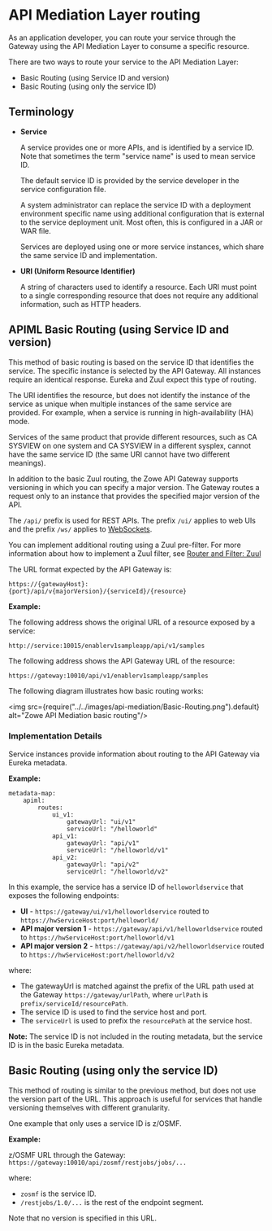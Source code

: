 # API Mediation Layer routing

As an application developer, you can route your service through the Gateway using the API Mediation Layer to consume a specific resource.

There are two ways to route your service to the API Mediation Layer:

* Basic Routing (using Service ID and version)
* Basic Routing (using only the service ID)

## Terminology

* **Service**

  A service provides one or more APIs, and is identified by a service ID. Note that sometimes the term "service name" is used to mean service ID.

  The default service ID is provided by the service developer in the service configuration file.

  A system administrator can replace the service ID with a deployment environment specific name using additional configuration that is external to the service deployment unit. Most often, this is configured in a JAR or WAR file.

  Services are deployed using one or more service instances, which share the same service ID and implementation.

* **URI (Uniform Resource Identifier)**

  A string of characters used to identify a resource. Each URI must point to a single corresponding resource that does not require any additional information, such as HTTP headers.

## APIML Basic Routing (using Service ID and version)

This method of basic routing is based on the service ID that identifies the service. The specific instance is selected by the API Gateway. All instances require an identical response. Eureka and Zuul expect this type of routing.

The URI identifies the resource, but does not identify the instance of the service as unique when multiple instances of the same service are provided. For example, when a service is running in high-availability (HA) mode.

Services of the same product that provide different resources, such as CA SYSVIEW on one system and CA SYSVIEW in a different sysplex, cannot have the same service ID (the same URI cannot have two different meanings).

In addition to the basic Zuul routing, the Zowe API Gateway supports versioning in which you can specify a major version. The Gateway routes a request only to an instance that provides the specified major version of the API.

The `/api/` prefix is used for REST APIs. The prefix `/ui/` applies to web UIs and the prefix `/ws/` applies to [WebSockets](websocket.md).

You can implement additional routing using a Zuul pre-filter. For more information about how to implement a Zuul filter, see [Router and Filter: Zuul](https://cloud.spring.io/spring-cloud-netflix/multi/multi__router_and_filter_zuul.html)

The URL format expected by the API Gateway is:

`https://{gatewayHost}:{port}/api/v{majorVersion}/{serviceId}/{resource}`

**Example:**

The following address shows the original URL of a resource exposed by a service:

```
http://service:10015/enablerv1sampleapp/api/v1/samples
```

The following address shows the API Gateway URL of the resource:

```
https://gateway:10010/api/v1/enablerv1sampleapp/samples
```

The following diagram illustrates how basic routing works:

<img src={require("../../images/api-mediation/Basic-Routing.png").default} alt="Zowe API Mediation basic routing"/>

### Implementation Details

Service instances provide information about routing to the API Gateway via Eureka metadata.

**Example:**

    metadata-map:
        apiml:
            routes:
                ui_v1:
                    gatewayUrl: "ui/v1"
                    serviceUrl: "/helloworld"
                api_v1:
                    gatewayUrl: "api/v1"
                    serviceUrl: "/helloworld/v1"
                api_v2:
                    gatewayUrl: "api/v2"
                    serviceUrl: "/helloworld/v2"

In this example, the service has a service ID of `helloworldservice` that exposes the following endpoints:

* **UI** - `https://gateway/ui/v1/helloworldservice` routed to `https://hwServiceHost:port/helloworld/`
* **API major version 1** - `https://gateway/api/v1/helloworldservice` routed to `https://hwServiceHost:port/helloworld/v1`
* **API major version 2** - `https://gateway/api/v2/helloworldservice` routed to `https://hwServiceHost:port/helloworld/v2`

where:

* The gatewayUrl is matched against the prefix of the URL path used at the Gateway `https://gateway/urlPath`, where `urlPath` is `prefix/serviceId/resourcePath`.
* The service ID is used to find the service host and port.
* The `serviceUrl` is used to prefix the `resourcePath` at the service host.

**Note:** The service ID is not included in the routing metadata, but the service ID is in the basic Eureka metadata.

## Basic Routing (using only the service ID)

This method of routing is similar to the previous method, but does not use the version part of the URL. This approach is useful for services that handle versioning themselves with different granularity.

One example that only uses a service ID is z/OSMF.

**Example:**

z/OSMF URL through the Gateway: `https://gateway:10010/api/zosmf/restjobs/jobs/...`

where:

* `zosmf` is the service ID.
* `/restjobs/1.0/...` is the rest of the endpoint segment.

Note that no version is specified in this URL.
